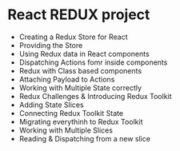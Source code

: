 # React REDUX project

- Creating a Redux Store for React
- Providing the Store
- Using Redux data in React components
- Dispatching Actions fomr inside components
- Redux with Class based components
- Attaching Payload to Actions
- Working with Multiple State correctly
- Redux Challenges & Introducing Redux Toolkit
- Adding State Slices
- Connecting Redux Toolkit State
- Migrating everythinh to Redux Toolkit
- Working with Multiple Slices
- Reading & Dispatching from a new slice